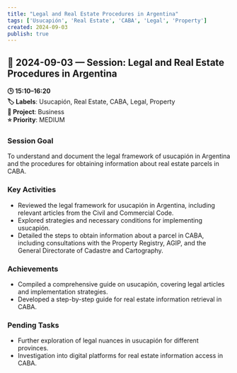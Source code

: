 ```yaml
---
title: "Legal and Real Estate Procedures in Argentina"
tags: ['Usucapión', 'Real Estate', 'CABA', 'Legal', 'Property']
created: 2024-09-03
publish: true
---
```


## 📅 2024-09-03 — Session: Legal and Real Estate Procedures in Argentina

**🕒 15:10–16:20**  
**🏷️ Labels**: Usucapión, Real Estate, CABA, Legal, Property  
**📂 Project**: Business  
**⭐ Priority**: MEDIUM  


### Session Goal
To understand and document the legal framework of usucapión in Argentina and the procedures for obtaining information about real estate parcels in CABA.

### Key Activities
- Reviewed the legal framework for usucapión in Argentina, including relevant articles from the Civil and Commercial Code.
- Explored strategies and necessary conditions for implementing usucapión.
- Detailed the steps to obtain information about a parcel in CABA, including consultations with the Property Registry, AGIP, and the General Directorate of Cadastre and Cartography.

### Achievements
- Compiled a comprehensive guide on usucapión, covering legal articles and implementation strategies.
- Developed a step-by-step guide for real estate information retrieval in CABA.

### Pending Tasks
- Further exploration of legal nuances in usucapión for different provinces.
- Investigation into digital platforms for real estate information access in CABA.
